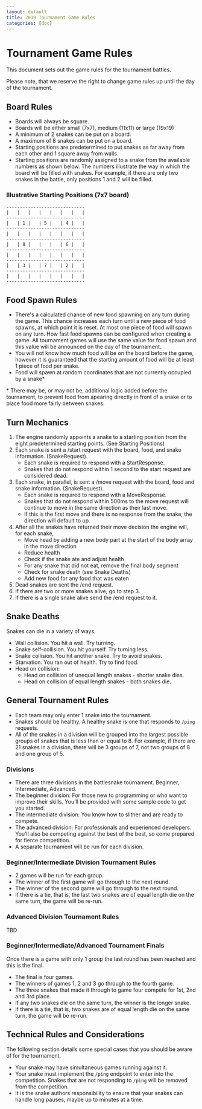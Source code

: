 ```yaml
---
layout: default
title: 2019 Tournament Game Rules
categories: [doc]
---
```


# Tournament Game Rules

This document sets out the game rules for the tournament battles.

Please note, that we reserve the right to change game rules up until the day of the tournament.

## Board Rules

- Boards will always be square.
- Boards will be either small (7x7), medium (11x11) or large (19x19)
- A minimum of 2 snakes can be put on a board.
- A maximum of 8 snakes can be put on a board.
- Starting positions are predetermined to put snakes as far away from each other and 1 square away from walls.
- Starting positions are randomly assigned to a snake from the available numbers as shown below.  The numbers illustrate the way in which the board will be filled with snakes.  For example, if there are only two snakes in the battle, only positions 1 and 2 will be filled.

### Illustrative Starting Positions (7x7 board)

```
-----------------------------
|   |   |   |   |   |   |   |
-----------------------------
|   | 1 |   | 5 |   | 4 |   |
-----------------------------
|   |   |   |   |   |   |   |
-----------------------------
|   | 8 |   |   |   | 6 |   |
-----------------------------
|   |   |   |   |   |   |   |
-----------------------------
|   | 3 |   | 7 |   | 2 |   |
-----------------------------
|   |   |   |   |   |   |   |
-----------------------------
```

## Food Spawn Rules

- There's a calculated chance of new food spawning on any turn during the game.  This chance increases each turn until a new piece of food spawns, at which point it is reset. At most one piece of food will spawn on any turn.  How fast food spawns can be configured when creating a game.  All tournament games will use the same value for food spawn and this value will be announced on the day of the tournament.
- You will not know how much food will be on the board before the game, however it is guaranteed that the starting amount of food will be at least 1 piece of food per snake.
- Food will spawn at random coordinates that are not currently occupied by a snake*

\* There may be, or may not be, additional logic added before the tournament, to prevent food from apearing directly in front of a snake or to place food more fairly between snakes.

## Turn Mechanics

1. The engine randomly appoints a snake to a starting position from the eight predetermined starting points.  (See Starting Positions)
1. Each snake is sent a /start request with the board, food, and snake information. (SnakeRequest).
   - Each snake is required to respond with a StartResponse.
   - Snakes that do not respond within 1 second to the start request are considered dead.
1. Each snake, in parallel, is sent a /move request with the board, food and snake information. (SnakeRequest).
   - Each snake is required to respond with a MoveResponse.
   - Snakes that do not respond within 500ms to the move request will continue to move in the same direction as their last move.
   - If this is the first move and there is no response from the snake, the direction will default to up.
1. After all the snakes have returned their move decision the engine will, for each snake,
   - Move head by adding a new body part at the start of the body array in the move direction
   - Reduce health
   - Check if the snake ate and adjust health
   - For any snake that did not eat, remove the final body segment
   - Check for snake death (see Snake Deaths)
   - Add new food for any food that was eaten
1. Dead snakes are sent the /end request.
1. If there are two or more snakes alive, go to step 3.
1. If there is a single snake alive send the /end request to it.

## Snake Deaths

Snakes can die in a variety of ways.

- Wall collision. You hit a wall.  Try turning.
- Snake self-collision. You hit yourself. Try turning less.
- Snake collision. You hit another snake.  Try to avoid snakes.
- Starvation.  You ran out of health.  Try to find food.
- Head on collision:
  - Head on collision of unequal length snakes - shorter snake dies.
  - Head on collision of equal length snakes - both snakes die.

## General Tournament Rules

- Each team may only enter 1 snake into the tournament.
- Snakes should be healthy.  A healthy snake is one that responds to `/ping` requests.
- All of the snakes in a division will be grouped into the largest possible groups of snakes that is less than or equal to 8. For example, if there are 21 snakes in a division, there will be 3 groups of 7, not two groups of 8 and one group of 5.

### Divisions

- There are three divisions in the battlesnake tournament.  Beginner, Intermediate, Advanced.
- The beginner division: For those new to programming or who want to improve their skills. You’ll be provided with some sample code to get you started.
- The intermediate division: You know how to slither and are ready to compete.
- The advanced division: For professionals and experienced developers. You’ll also be competing against the best of the best, so come prepared for fierce competition.
- A separate tournament will be run for each division.

### Beginner/Intermediate Division Tournament Rules

- 2 games will be run for each group.
- The winner of the first game will go through to the next round.
- The winner of the second game will go through to the next round.
- If there is a tie, that is, the last two snakes are of equal length die on the same turn, the game will be re-run.

### Advanced Division Tournament Rules

TBD

### Beginner/Intermediate/Advanced Tournament Finals

Once there is a game with only 1 group the last round has been reached and this is the final.

- The final is four games.
- The winners of games 1, 2 and 3 go through to the fourth game.
- The three snakes that made it through to game four compete for 1st, 2nd and 3rd place.
- If any two snakes die on the same turn, the winner is the longer snake.
- If there is a tie, that is, two snakes are of equal length die on the same turn, the game will be re-run.

## Technical Rules and Considerations

The following section details some special cases that you should be aware of for the tournament.

- Your snake may have simultaneous games running against it.
- Your snake must implement the `/ping` endpoint to enter into the competition.  Snakes that are not responding to `/ping` will be removed from the competition.
- It is the snake authors responsibility to ensure that your snakes can handle long pauses, maybe up to minutes at a time.
